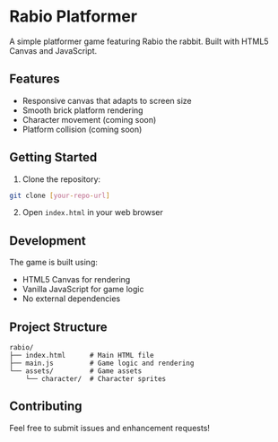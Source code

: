 # Rabio Platformer

A simple platformer game featuring Rabio the rabbit. Built with HTML5 Canvas and JavaScript.

## Features

- Responsive canvas that adapts to screen size
- Smooth brick platform rendering
- Character movement (coming soon)
- Platform collision (coming soon)

## Getting Started

1. Clone the repository:
```bash
git clone [your-repo-url]
```

2. Open `index.html` in your web browser

## Development

The game is built using:
- HTML5 Canvas for rendering
- Vanilla JavaScript for game logic
- No external dependencies

## Project Structure

```
rabio/
├── index.html      # Main HTML file
├── main.js         # Game logic and rendering
└── assets/         # Game assets
    └── character/  # Character sprites
```

## Contributing

Feel free to submit issues and enhancement requests! 